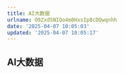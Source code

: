 ```yaml
---
title: AI大数据
urlname: O9ZxdSNIQo4m8HxsIp8cDQwqnhh
date: '2025-04-07 10:05:03'
updated: '2025-04-07 10:05:17'
---
```

## AI大数据

